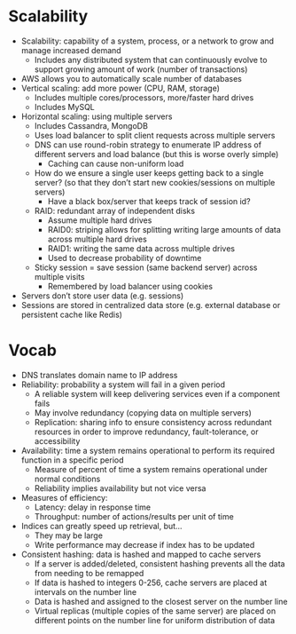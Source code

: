 # Scalability

* Scalability: capability of a system, process, or a network to grow and manage increased demand
    * Includes any distributed system that can continuously evolve to support growing amount of work (number of transactions)
* AWS allows you to automatically scale number of databases
* Vertical scaling: add more power (CPU, RAM, storage)
    * Includes multiple cores/processors, more/faster hard drives
    * Includes MySQL
* Horizontal scaling: using multiple servers
    * Includes Cassandra, MongoDB
    * Uses load balancer to split client requests across multiple servers
    * DNS can use round-robin strategy to enumerate IP address of different servers and load balance (but this is worse overly simple)
        * Caching can cause non-uniform load
    * How do we ensure a single user keeps getting back to a single server? (so that they don’t start new cookies/sessions on multiple servers)
        * Have a black box/server that keeps track of session id?
    * RAID: redundant array of independent disks
        * Assume multiple hard drives
        * RAID0: striping allows for splitting writing large amounts of data across multiple hard drives
        * RAID1: writing the same data across multiple drives
        * Used to decrease probability of downtime
    * Sticky session = save session (same backend server) across multiple visits
        * Remembered by load balancer using cookies
* Servers don’t store user data (e.g. sessions)
* Sessions are stored in centralized data store (e.g. external database or persistent cache like Redis)

# Vocab

* DNS translates domain name to IP address
* Reliability: probability a system will fail in a given period
    * A reliable system will keep delivering services even if a component fails
    * May involve redundancy (copying data on multiple servers)
    * Replication: sharing info to ensure consistency across redundant resources in order to improve redundancy, fault-tolerance, or accessibility
* Availability: time a system remains operational to perform its required function in a specific period
    * Measure of percent of time a system remains operational under normal conditions
    * Reliability implies availability but not vice versa
* Measures of efficiency:
    * Latency: delay in response time
    * Throughput: number of actions/results per unit of time
* Indices can greatly speed up retrieval, but…
    * They may be large
    * Write performance may decrease if index has to be updated
* Consistent hashing: data is hashed and mapped to cache servers
    * If a server is added/deleted, consistent hashing prevents all the data from needing to be remapped
    * If data is hashed to integers 0-256, cache servers are placed at intervals on the number line
    * Data is hashed and assigned to the closest server on the number line
    * Virtual replicas (multiple copies of the same server) are placed on different points on the number line for uniform distribution of data
